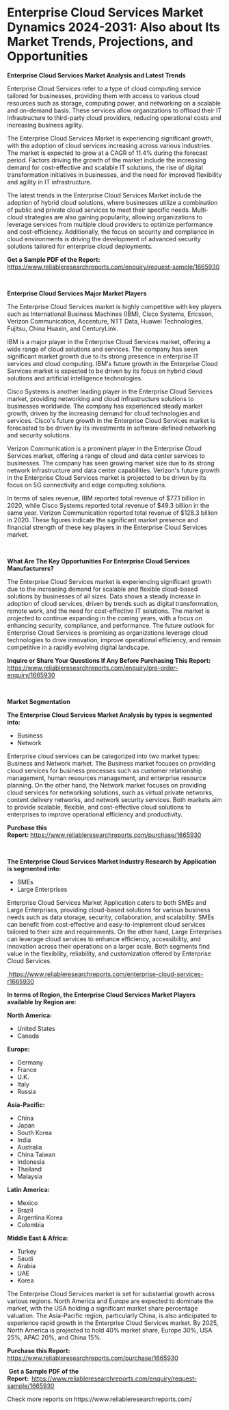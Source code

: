 <p><h1>Enterprise Cloud Services Market Dynamics 2024-2031: Also about Its Market Trends, Projections, and Opportunities</h1></p><p><strong>Enterprise Cloud Services Market Analysis and Latest Trends</strong></p>
<p><p>Enterprise Cloud Services refer to a type of cloud computing service tailored for businesses, providing them with access to various cloud resources such as storage, computing power, and networking on a scalable and on-demand basis. These services allow organizations to offload their IT infrastructure to third-party cloud providers, reducing operational costs and increasing business agility.</p><p>The Enterprise Cloud Services Market is experiencing significant growth, with the adoption of cloud services increasing across various industries. The market is expected to grow at a CAGR of 11.4% during the forecast period. Factors driving the growth of the market include the increasing demand for cost-effective and scalable IT solutions, the rise of digital transformation initiatives in businesses, and the need for improved flexibility and agility in IT infrastructure.</p><p>The latest trends in the Enterprise Cloud Services Market include the adoption of hybrid cloud solutions, where businesses utilize a combination of public and private cloud services to meet their specific needs. Multi-cloud strategies are also gaining popularity, allowing organizations to leverage services from multiple cloud providers to optimize performance and cost-efficiency. Additionally, the focus on security and compliance in cloud environments is driving the development of advanced security solutions tailored for enterprise cloud deployments.</p></p>
<p><strong>Get a Sample PDF of the Report:&nbsp;</strong> <a href="https://www.reliableresearchreports.com/enquiry/request-sample/1665930">https://www.reliableresearchreports.com/enquiry/request-sample/1665930</a></p>
<p>&nbsp;</p>
<p><strong>Enterprise Cloud Services Major Market Players</strong></p>
<p><p>The Enterprise Cloud Services market is highly competitive with key players such as International Business Machines (IBM), Cisco Systems, Ericsson, Verizon Communication, Accenture, NTT Data, Huawei Technologies, Fujitsu, China Huaxin, and CenturyLink.</p><p>IBM is a major player in the Enterprise Cloud Services market, offering a wide range of cloud solutions and services. The company has seen significant market growth due to its strong presence in enterprise IT services and cloud computing. IBM's future growth in the Enterprise Cloud Services market is expected to be driven by its focus on hybrid cloud solutions and artificial intelligence technologies.</p><p>Cisco Systems is another leading player in the Enterprise Cloud Services market, providing networking and cloud infrastructure solutions to businesses worldwide. The company has experienced steady market growth, driven by the increasing demand for cloud technologies and services. Cisco's future growth in the Enterprise Cloud Services market is forecasted to be driven by its investments in software-defined networking and security solutions.</p><p>Verizon Communication is a prominent player in the Enterprise Cloud Services market, offering a range of cloud and data center services to businesses. The company has seen growing market size due to its strong network infrastructure and data center capabilities. Verizon's future growth in the Enterprise Cloud Services market is projected to be driven by its focus on 5G connectivity and edge computing solutions.</p><p>In terms of sales revenue, IBM reported total revenue of $77.1 billion in 2020, while Cisco Systems reported total revenue of $49.3 billion in the same year. Verizon Communication reported total revenue of $128.3 billion in 2020. These figures indicate the significant market presence and financial strength of these key players in the Enterprise Cloud Services market.</p></p>
<p>&nbsp;</p>
<p><strong>What Are The Key Opportunities For Enterprise Cloud Services Manufacturers?</strong></p>
<p><p>The Enterprise Cloud Services market is experiencing significant growth due to the increasing demand for scalable and flexible cloud-based solutions by businesses of all sizes. Data shows a steady increase in adoption of cloud services, driven by trends such as digital transformation, remote work, and the need for cost-effective IT solutions. The market is projected to continue expanding in the coming years, with a focus on enhancing security, compliance, and performance. The future outlook for Enterprise Cloud Services is promising as organizations leverage cloud technologies to drive innovation, improve operational efficiency, and remain competitive in a rapidly evolving digital landscape.</p></p>
<p><strong>Inquire or Share Your Questions If Any Before Purchasing This Report:</strong> <a href="https://www.reliableresearchreports.com/enquiry/pre-order-enquiry/1665930">https://www.reliableresearchreports.com/enquiry/pre-order-enquiry/1665930</a></p>
<p>&nbsp;</p>
<p><strong>Market Segmentation</strong></p>
<p><strong>The Enterprise Cloud Services Market Analysis by types is segmented into:</strong></p>
<p><ul><li>Business</li><li>Network</li></ul></p>
<p><p>Enterprise cloud services can be categorized into two market types: Business and Network market. The Business market focuses on providing cloud services for business processes such as customer relationship management, human resources management, and enterprise resource planning. On the other hand, the Network market focuses on providing cloud services for networking solutions, such as virtual private networks, content delivery networks, and network security services. Both markets aim to provide scalable, flexible, and cost-effective cloud solutions to enterprises to improve operational efficiency and productivity.</p></p>
<p><strong>Purchase this Report:&nbsp;</strong><a href="https://www.reliableresearchreports.com/purchase/1665930">https://www.reliableresearchreports.com/purchase/1665930</a></p>
<p>&nbsp;</p>
<p><strong>The Enterprise Cloud Services Market Industry Research by Application is segmented into:</strong></p>
<p><ul><li>SMEs</li><li>Large Enterprises</li></ul></p>
<p><p>Enterprise Cloud Services Market Application caters to both SMEs and Large Enterprises, providing cloud-based solutions for various business needs such as data storage, security, collaboration, and scalability. SMEs can benefit from cost-effective and easy-to-implement cloud services tailored to their size and requirements. On the other hand, Large Enterprises can leverage cloud services to enhance efficiency, accessibility, and innovation across their operations on a larger scale. Both segments find value in the flexibility, reliability, and customization offered by Enterprise Cloud Services.</p></p>
<p><a href="https://www.reliableresearchreports.com/enterprise-cloud-services-r1665930">&nbsp;https://www.reliableresearchreports.com/enterprise-cloud-services-r1665930</a></p>
<p><strong>In terms of Region, the Enterprise Cloud Services Market Players available by Region are:</strong></p>
<p>
    <p> <strong> North America: </strong>
        <ul>
            <li>United States</li>
            <li>Canada</li>
        </ul>
        </p> 
    <p> <strong> Europe: </strong>
        <ul>
            <li>Germany</li>
            <li>France</li>
            <li>U.K.</li>
            <li>Italy</li>
            <li>Russia</li>
        </ul>
        </p> 
    <p> <strong> Asia-Pacific: </strong>
        <ul>
            <li>China</li>
            <li>Japan</li>
            <li>South Korea</li>
            <li>India</li>
            <li>Australia</li>
            <li>China Taiwan</li>
            <li>Indonesia</li>
            <li>Thailand</li>
            <li>Malaysia</li>
        </ul>
        </p> 
    <p> <strong> Latin America: </strong>
        <ul>
            <li>Mexico</li>
            <li>Brazil</li>
            <li>Argentina Korea</li>
            <li>Colombia</li>
        </ul>
        </p> 
    <p> <strong> Middle East & Africa: </strong>
        <ul>
            <li>Turkey</li>
            <li>Saudi</li>
            <li>Arabia</li>
            <li>UAE</li>
            <li>Korea</li>
        </ul>
    </p>
    </p>
<p><p>The Enterprise Cloud Services market is set for substantial growth across various regions. North America and Europe are expected to dominate the market, with the USA holding a significant market share percentage valuation. The Asia-Pacific region, particularly China, is also anticipated to experience rapid growth in the Enterprise Cloud Services market. By 2025, North America is projected to hold 40% market share, Europe 30%, USA 25%, APAC 20%, and China 15%.</p></p>
<p><strong>Purchase this Report: </strong><a href="https://www.reliableresearchreports.com/purchase/1665930">https://www.reliableresearchreports.com/purchase/1665930</a></p>
<p>&nbsp;<strong>Get a Sample PDF of the Report:&nbsp;&nbsp;</strong><a href="https://www.reliableresearchreports.com/enquiry/request-sample/1665930">https://www.reliableresearchreports.com/enquiry/request-sample/1665930</a></p>
<p><strong></strong></p>
<p>Check more reports on https://www.reliableresearchreports.com/</p>